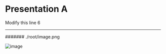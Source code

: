 # Presentation A

Modify this line 6

---

####### ./root/image.png

![image](/Users/rspoerri/_REPOSITORIES/_TINKERING_REPOs/markdown-kanban-obsidian/tests/root/image-512x512.png)

